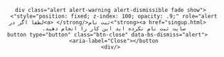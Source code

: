  

<html lang="fa" dir="rtl">
<head>
    <meta charset="UTF-8">
    <meta name="viewport" content="width=device-width, initial-scale=1.0">
    <title>ArabicAcademy</title>
    <link rel="stylesheet" href="../css/arabi.css">
    <link rel="stylesheet" href="../css/bootstrap.rtl.min.css">
    <link href="https://cdn.jsdelivr.net/npm/bootstrap@5.3.3/dist/css/bootstrap.min.css" rel="stylesheet" integrity="sha384-QWTKZyjpPEjISv5WaRU9OFeRpok6YctnYmDr5pNlyT2bRjXh0JMhjY6hW+ALEwIH" crossorigin="anonymous">
    <link rel="stylesheet" href="https://cdn.jsdelivr.net/npm/bootstrap-icons@1.11.3/font/bootstrap-icons.min.css">
    <link rel="icon" href="../img/م.jpeg">
</head>
<body class="">
    <header class="header container " >

      <div class="alert alert-warning alert-dismissible fade show" style="position: fixed; z-index: 100; opacity: .9;" role="alert">
        <strong><a href="singup.html">ثبت نام</a> </strong>لطفا اگر در سایت ثبت نام نکرده اید این کار را انجام دهید.
        <button type="button" class="btn-close" data-bs-dismiss="alert" aria-label="Close"></button>
      </div>

